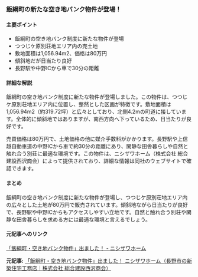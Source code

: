 ### 飯綱町の新たな空き地バンク物件が登場！

#### 主要ポイント
- 飯綱町の空き地バンク制度に新たな物件が登場
- つつじケ原別荘地エリア内の売土地
- 敷地面積は1,056.94m2、価格は80万円
- 傾斜地だが日当たり良好
- 長野駅や中野ICから車で30分の距離

#### 詳細な解説
飯綱町の空き地バンク制度に新たな物件が登場しました。この物件は、つつじケ原別荘地エリア内に位置し、整然とした区画が特徴です。敷地面積は1,056.94m2（約319.72坪）と広々としており、北側4.2mの町道に接しています。全体的に傾斜地ではありますが、南西方向へ下っているため、日当たりが良好です。

売買価格は80万円で、土地価格の他に媒介手数料がかかります。長野駅や上信越自動車道の中野ICから車で約30分の距離にあり、閑静な田舎暮らしや自然と触れ合う別荘に最適な環境です。この物件は、ニシザワホーム（株式会社 総合建設西沢商会）によって提供されており、詳細な情報は同社のウェブサイトで確認できます。

#### まとめ
飯綱町の空き地バンク制度に新たな物件が登場し、つつじケ原別荘地エリア内の広々とした土地が80万円で販売されています。傾斜地ながら日当たりが良好で、長野駅や中野ICからもアクセスしやすい立地です。自然と触れ合う別荘や閑静な田舎暮らしを求める方には最適な環境と言えるでしょう。

#### 元記事へのリンク
[「飯綱町・空き地バンク物件」出ました！ - ニシザワホーム](リンク先URL)

**元記事:** [「飯綱町・空き地バンク物件」出ました！ ニシザワホーム（長野市の新築住宅工務店｜株式会社 総合建設西沢商会）](https://nishizawahome.jp/allnews/8698/?post_id=8698)